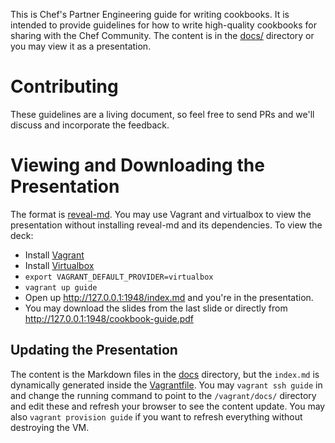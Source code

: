 This is Chef's Partner Engineering guide for writing cookbooks. It is intended to provide guidelines for how to write high-quality cookbooks for sharing with the Chef Community. The content is in the [docs/](docs/) directory or you may view it as a presentation.

# Contributing #
These guidelines are a living document, so feel free to send PRs and we'll discuss and incorporate the feedback.

# Viewing and Downloading the Presentation #
The format is [reveal-md](https://github.com/webpro/reveal-md). You may use Vagrant and virtualbox to view the presentation without installing reveal-md and its dependencies. To view the deck:
* Install [Vagrant](https://vagrantup.com)
* Install [Virtualbox](https://www.virtualbox.org/wiki/Downloads)
* `export VAGRANT_DEFAULT_PROVIDER=virtualbox`
* `vagrant up guide`
* Open up <http://127.0.0.1:1948/index.md> and you're in the presentation.
* You may download the slides from the last slide or directly from <http://127.0.0.1:1948/cookbook-guide.pdf>

## Updating the Presentation #
The content is the Markdown files in the [docs](docs) directory, but the `index.md` is dynamically generated inside the [Vagrantfile](Vagrantfile). You may `vagrant ssh guide` in and change the running command to point to the `/vagrant/docs/` directory and edit these and refresh your browser to see the content update. You may also `vagrant provision guide` if you want to refresh everything without destroying the VM.
